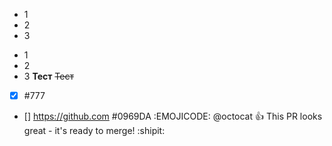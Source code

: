 - 1
- 2
- 3
* 1
* 2
* 3
__Тест__
~~Тест~~
- [x] #777
- [] https://github.com
#0969DA
:EMOJICODE: @octocat :+1: This PR looks great - it's ready to merge! :shipit:
